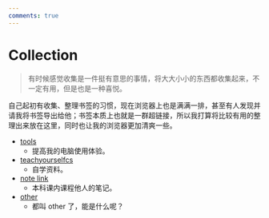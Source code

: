 ```yaml
---
comments: true
---
```

# Collection

> 有时候感觉收集是一件挺有意思的事情，将大大小小的东西都收集起来，不一定有用，但是也是一种喜悦。

自己起初有收集、整理书签的习惯，现在浏览器上也是满满一排，甚至有人发现并请我将书签导出给他；书签本质上也就是一群超链接，所以我打算将比较有用的整理出来放在这里，同时也让我的浏览器更加清爽一些。

- [tools](tools.md)
    - 提高我的电脑使用体验。
- [teachyourselfcs](teachyourselfcs.md)
    - 自学资料。
- [note link](note%20link.md)
    - 本科课内课程他人的笔记。
- [other](other.md)
    - 都叫 other 了，能是什么呢？
